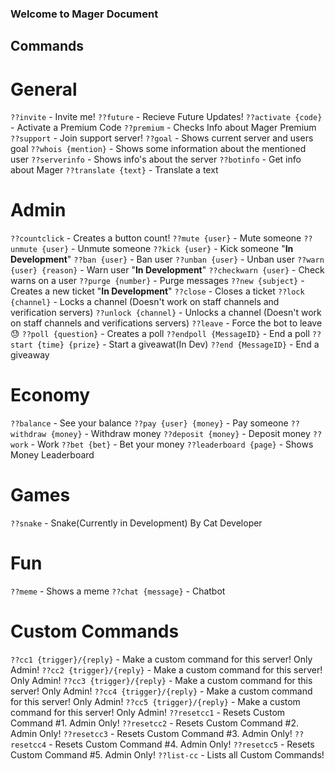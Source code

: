 ### Welcome to Mager Document

## Commands
# General
`??invite` - Invite me!
`??future` - Recieve Future Updates!
`??activate {code}` - Activate a Premium Code
`??premium` - Checks Info about Mager Premium
`??support` - Join support server!
`??goal` - Shows current server and users goal
`??whois {mention}` - Shows some information about the mentioned user
`??serverinfo` - Shows info's about the server
`??botinfo` - Get info about Mager
`??translate {text}` - Translate a text

# Admin
`??countclick` - Creates a button count!
`??mute {user}` - Mute someone
`??unmute {user}` - Unmute someone
`??kick {user}` - Kick someone "**In Development**"
`??ban {user}` - Ban user
`??unban {user}` - Unban user
`??warn {user} {reason}` - Warn user "**In Development**"
`??checkwarn {user}` - Check warns on a user
`??purge {number}` - Purge messages
`??new {subject}` - Creates a new ticket "**In Development**"
`??close` - Closes a ticket
`??lock {channel}` - Locks a channel (Doesn't work on staff channels and verification servers)
`??unlock {channel}` - Unlocks a channel (Doesn't work on staff channels and verifications servers)
`??leave` - Force the bot to leave 😓
`??poll {question}` - Creates a poll
`??endpoll {MessageID}` - End a poll
`??start {time} {prize}` - Start a giveawat(In Dev)
`??end {MessageID}` - End a giveaway

# Economy
`??balance` - See your balance
`??pay {user} {money}` - Pay someone
`??withdraw {money}` - Withdraw money
`??deposit {money}` - Deposit money
`??work` - Work
`??bet {bet}` - Bet your money
`??leaderboard {page}` - Shows Money Leaderboard

# Games
`??snake` - Snake(Currently in Development) By Cat Developer

# Fun
`??meme` - Shows a meme
`??chat {message}` - Chatbot

# Custom Commands
`??cc1 {trigger}/{reply}` - Make a custom command for this server! Only Admin!
`??cc2 {trigger}/{reply}` - Make a custom command for this server! Only Admin!
`??cc3 {trigger}/{reply}` - Make a custom command for this server! Only Admin!
`??cc4 {trigger}/{reply}` - Make a custom command for this server! Only Admin!
`??cc5 {trigger}/{reply}` - Make a custom command for this server! Only Admin!
`??resetcc1` - Resets Custom Command #1. Admin Only!
`??resetcc2` - Resets Custom Command #2. Admin Only!
`??resetcc3` - Resets Custom Command #3. Admin Only!
`??resetcc4` - Resets Custom Command #4. Admin Only!
`??resetcc5` - Resets Custom Command #5. Admin Only!
`??list-cc` - Lists all Custom Commands!
